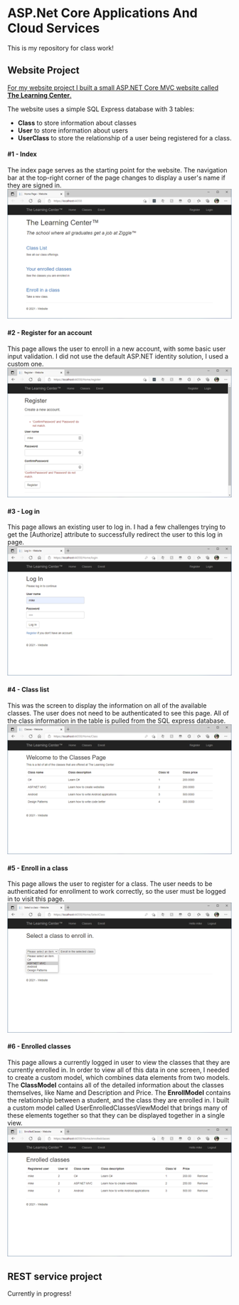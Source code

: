 # ASP.Net Core Applications And Cloud Services
This is my repository for class work!


## Website Project
[For my website project I built a small ASP.NET Core MVC website called **The Learning Center**.](https://github.com/larspassic/ASP.Net-Core-Applications-And-Cloud-Services/tree/main/Homework/The%20Learning%20Center) 

The website uses a simple SQL Express database with 3 tables: 
- **Class** to store information about classes
- **User** to store information about users
- **UserClass** to store the relationship of a user being registered for a class.

#### #1 - Index
The index page serves as the starting point for the website. The navigation bar at the top-right corner of the page changes to display a user's name if they are signed in.
![picture](https://github.com/larspassic/ASP.Net-Core-Applications-And-Cloud-Services/blob/main/Homework/The%20Learning%20Center/Index.png?raw=true)

#### #2 - Register for an account
This page allows the user to enroll in a new account, with some basic user input validation. I did not use the default ASP.NET identity solution, I used a custom one.
![picture](https://github.com/larspassic/ASP.Net-Core-Applications-And-Cloud-Services/blob/main/Homework/The%20Learning%20Center/Register%20account.png?raw=true)

#### #3 - Log in
This page allows an existing user to log in. I had a few challenges trying to get the [Authorize] attribute to successfully redirect the user to this log in page.
![picture](https://github.com/larspassic/ASP.Net-Core-Applications-And-Cloud-Services/blob/main/Homework/The%20Learning%20Center/Log%20in.png?raw=true)

#### #4 - Class list
This was the screen to display the information on all of the available classes. The user does not need to be authenticated to see this page. All of the class information in the table is pulled from the SQL express database.
![picture](https://github.com/larspassic/ASP.Net-Core-Applications-And-Cloud-Services/blob/main/Homework/The%20Learning%20Center/Class%20list.png?raw=true)

#### #5 - Enroll in a class
This page allows the user to register for a class. The user needs to be authenticated for enrollment to work correctly, so the user must be logged in to visit this page.
![picture](https://github.com/larspassic/ASP.Net-Core-Applications-And-Cloud-Services/blob/main/Homework/The%20Learning%20Center/Enroll%20in%20class.png?raw=true)

#### #6 - Enrolled classes
This page allows a currently logged in user to view the classes that they are currently enrolled in. In order to view all of this data in one screen, I needed to create a custom model, which combines data elements from two models. The **ClassModel** contains all of the detailed information about the classes themselves, like Name and Description and Price. The **EnrollModel** contains the relationship between a student, and the class they are enrolled in. I built a custom model called UserEnrolledClassesViewModel that brings many of these elements together so that they can be displayed together in a single view.
![picture](https://github.com/larspassic/ASP.Net-Core-Applications-And-Cloud-Services/blob/main/Homework/The%20Learning%20Center/Enrolled%20classes.png?raw=true)


## REST service project

Currently in progress!
